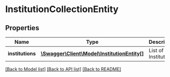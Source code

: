 # InstitutionCollectionEntity

## Properties
Name | Type | Description | Notes
------------ | ------------- | ------------- | -------------
**institutions** | [**\Swagger\Client\Model\InstitutionEntity[]**](InstitutionEntity.md) | List of Plaid Institutions | [optional] 

[[Back to Model list]](../README.md#documentation-for-models) [[Back to API list]](../README.md#documentation-for-api-endpoints) [[Back to README]](../README.md)

